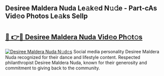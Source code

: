 ## Desiree Maldera Nuda Le𝚊k𝚎d N𝚞𝚍e - Part-cAs Vid𝚎o Photos Le𝚊ks Sellp

# <h2><a href="http://fbf6fyb.evod.top/?m=Desiree+Maldera+Nuda">🔗 👉🔴 Desiree Maldera Nuda Vid𝚎o Ph𝚘t𝚘s</a></h2>

[![Desiree Maldera Nuda N𝚞d𝚎s](https://i.imgur.com/8V9OHl7.gif)](http://fbf6fyb.evod.top/?m=Desiree+Maldera+Nuda)
Social media personality Desiree Maldera Nuda recognized for their dance and lifestyle content. Respected philanthropist Desiree Maldera Nuda, known for their generosity and commitment to giving back to the community. 
